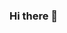 ### Hi there 👋

<!--
**luciaradwanski/luciaradwanski** is a ✨ _special_ ✨ repository because its `README.md` (this file) appears on your GitHub profile.
Hola! Mi nombre es Lucia Rdwanski

😄 ¿Quién soy?

Soy una programadora Full Stack orientada tanto en Back end como en Front end, mi fuerte es la creación de material visual.

⚡ ¿Que hago?

Actualmente me dedico a realizar proyectos que me permiten avanzar en mi formación como programadora. Me fascina poder encontrar la solución a distintos problemas con código.

✨ ¿A dónde me dirijo? 

Mi objetivo principal es impactar en el mundo con código! En mostrar con código lo que puedo hacer, los conflictos que puedo resolver y el resultado final de cada App.
Me apasiona ver lo que logre después de ver cada proyecto terminado y con futuro.

🚀 ¿Qué tecnologías uso?

El Bootcamp de Henry me ha permitido adquirir el conocimiento y experiencia fundamental para despegar!!. Por lo que las principales tecnologías que uso son:


- ⚡ Java Script
- ⚡ React 
- ⚡ Node JS
- ⚡ Redux
- ⚡ Redux Toolkit
- ⚡ TypeScript
- ⚡ PostgreSQL
- ⚡ Sequelize
- ⚡ Express
- ⚡ Git Flow
- ⚡ HTML
- ⚡ CSS
- ⚡ Styled Compoment

También tengo conocimientos sobre Ilustrator, Photoshop, After Effects, Premiere Pro, Moho, Corel.

**No dudes en contactarme!!!**

Juntos podemos realizar un gran proyecto que cambie la vida de las personas.
-->
